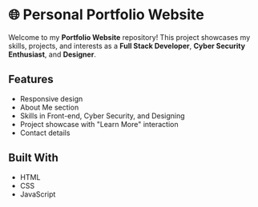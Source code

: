 

# 🌐 Personal Portfolio Website

Welcome to my **Portfolio Website** repository! This project showcases my skills, projects, and interests as a **Full Stack Developer**, **Cyber Security Enthusiast**, and **Designer**.

##  Features

- Responsive design
- About Me section
- Skills in Front-end, Cyber Security, and Designing
- Project showcase with "Learn More" interaction
- Contact details

##  Built With

- HTML
- CSS
- JavaScript
